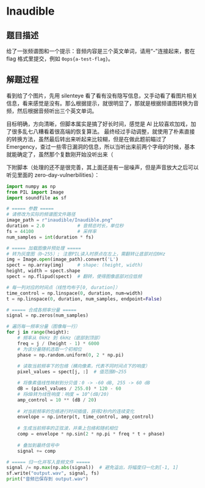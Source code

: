 # Inaudible

## 题目描述

给了一张频谱图和一个提示：音频内容是三个英文单词，请用“-”连接起来，套在 flag 格式里提交，例如 `0ops{a-test-flag}`。

## 解题过程

看到给了个图片，先用 silenteye 看了看有没有隐写信息，又手动看了看图片相关信息，看来感觉是没有。那么根据提示，就很明显了，那就是根据频谱图转换为音频，然后根据音频听出三个英文单词。

目标明确，方向清晰，但脚本属实是搞了好长时间，感觉是 AI 比较喜欢加戏，加了很多乱七八糟看着很高端的恢复算法。
最终经过手动调整，就使用了朴素直接的转换方法，虽然最后转出来听起来比较糊，但是在做此题前瞄过了 Emergency，查过一些零日漏洞的信息，所以当听出来前两个字母的时候，基本就能确定了，虽然那个复数刚开始没听出来（

下附脚本（处理的还不是很完善，其上面还是有一层噪声，但是声音放大之后可以听见里面的 zero-day-vulnerbilities）：

```python
import numpy as np
from PIL import Image
import soundfile as sf

# ===== 参数 =====
# 请修改为实际的频谱图文件路径
image_path = r"inaudible/Inaudible.png"
duration = 2.0            # 音频总时长，单位秒
fs = 44100                # 采样率
num_samples = int(duration * fs)

# ===== 加载图像并预处理 =====
# 转为灰度图（0~255）; 注意PIL读入时原点在左上，需翻转让底部对应0Hz
img = Image.open(image_path).convert('L')
spect = np.array(img)     # shape: (height, width)
height, width = spect.shape
spect = np.flipud(spect)  # 翻转，使得图像底部对应低频

# 每一列对应的时间点（线性均布于[0, duration]）
time_control = np.linspace(0, duration, num=width)
t = np.linspace(0, duration, num_samples, endpoint=False)

# ===== 合成各频率分量 =====
signal = np.zeros(num_samples)

# 遍历每一频率分量（图像每一行）
for j in range(height):
    # 频率从 0kHz 到 6kHz（底部到顶部）
    freq = j / (height - 1) * 6000  
    # 为该分量随机选取一个初相位
    phase = np.random.uniform(0, 2 * np.pi)
    
    # 读取当前频率下的包络（横向像素，代表不同时间点下的响度）
    pixel_values = spect[j, :]  # 值范围0~255

    # 将像素值线性映射到分贝值：0 -> -60 dB, 255 -> 60 dB
    dB = (pixel_values / 255.0) * 120 - 60
    # 将dB转为线性响度：响度 = 10^(dB/20)
    amp_control = 10 ** (dB / 20)
    
    # 对当前频率的包络进行时间插值，获得2秒内的连续变化
    envelope = np.interp(t, time_control, amp_control)
    
    # 生成当前频率的正弦波，并乘上包络和随机相位
    comp = envelope * np.sin(2 * np.pi * freq * t + phase)
    
    # 叠加到最终信号中
    signal += comp

# ===== 归一化并写入音频文件 =====
signal /= np.max(np.abs(signal))  # 避免溢出，将幅度归一化到[-1, 1]
sf.write("output.wav", signal, fs)
print("音频已保存到 output.wav")
```
